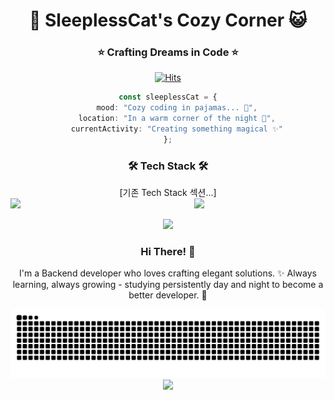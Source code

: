 <div align="center">

# 🌙 SleeplessCat's Cozy Corner 😺
### ⭐ Crafting Dreams in Code ⭐
[![Hits](https://hits.seeyoufarm.com/api/count/incr/badge.svg?url=https%3A%2F%2Fgithub.com%2FJeongseokjin&count_bg=%23B199CD&title_bg=%23B199CD&icon=&icon_color=%23E7E7E7&title=Nighttime%20Friends&edge_flat=true)](https://hits.seeyoufarm.com)

```typescript
const sleeplessCat = {
    mood: "Cozy coding in pajamas... 🌟",
    location: "In a warm corner of the night 🏡",
    currentActivity: "Creating something magical ✨"
};
```

<h3 align="center">🛠 Tech Stack 🛠</h3>
[기존 Tech Stack 섹션...]

<br/>
<div style="display: flex; gap: 15px; justify-content: center;">
  <img src="https://github-readme-stats.vercel.app/api?username=Jeongseokjin&show_icons=true&theme=material-palenight&hide_border=true&bg_color=F5F0F7&title_color=9F87A6&icon_color=B199CD&text_color=7A6B89" width="400"/>
  <img src="https://github-readme-stats.vercel.app/api/top-langs/?username=Jeongseokjin&layout=compact&theme=material-palenight&hide_border=true&bg_color=F5F0F7&title_color=9F87A6&text_color=7A6B89" width="300"/>
</div>
<br/>

<a href="https://github.com/devxb/gitanimals">
  <img src="https://render.gitanimals.org/farms/Jeongseokjin" width="400"/>
</a>

### Hi There! 👋
I'm a Backend developer who loves crafting elegant solutions. ✨
Always learning, always growing - studying persistently day and night to become a better developer. 🌙

<img src="https://github.com/Jeongseokjin/Jeongseokjin/blob/output/github-contribution-grid-snake.svg"/>

<img src="https://capsule-render.vercel.app/api?type=waving&color=gradient&customColorList=24,23,22,21,20&height=150&section=footer&text=Sweet%20Dreams%20in%20Code&fontSize=30&fontColor=9F87A6&animation=twinkling"/>
</div>

